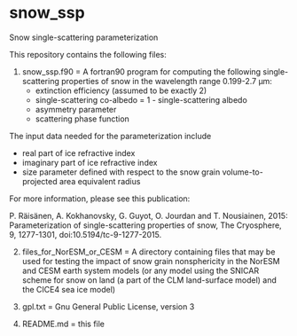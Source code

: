 # snow_ssp
Snow single-scattering parameterization

This repository contains the following files:

1) snow_ssp.f90
= A fortran90 program for computing the following single-scattering properties of
  snow in the wavelength range 0.199-2.7 µm:
   - extinction efficiency (assumed to be exactly 2)
   - single-scattering co-albedo = 1 - single-scattering albedo
   - asymmetry parameter
   - scattering phase function

The input data needed for the parameterization include 
   - real part of ice refractive index
   - imaginary part of ice refractive index
   - size parameter defined with respect to the snow grain volume-to-projected area equivalent radius
   
For more information, please see this publication: 
   
  P. Räisänen, A. Kokhanovsky, G. Guyot, O. Jourdan and T. Nousiainen, 2015:
  Parameterization of single-scattering properties of snow, The Cryosphere, 
  9, 1277-1301, doi:10.5194/tc-9-1277-2015.
 
2) files_for_NorESM_or_CESM = A directory containing files that may be used for testing the impact of 
  snow grain nonsphericity in the NorESM and CESM earth system models (or any model using the SNICAR 
  scheme for snow on land (a part of the CLM land-surface model) and the CICE4 sea ice model)
 
3) gpl.txt 
= Gnu General Public License, version 3

4) README.md
= this file
